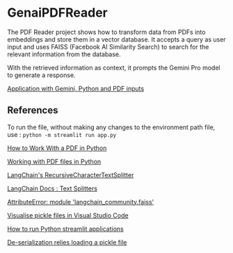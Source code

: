 # GenaiPDFReader
The PDF Reader project shows how to transform data from PDFs into embeddings and store them in a vector database. It accepts a query as user input and uses FAISS (Facebook AI Similarity Search) to search for the relevant information from the database.

With the retrieved information as context, it prompts the Gemini Pro model to generate a response. 

[Application with Gemini, Python and PDF inputs](https://medium.com/@akash.hiremath25/unlocking-the-power-of-intelligence-building-an-application-with-gemini-python-and-faiss-for-eb9a055d2429)

## References
To run the file, without making any changes to the environment path file, use : `python -m streamlit run app.py`

[How to Work With a PDF in Python](https://realpython.com/pdf-python/)

[Working with PDF files in Python](https://www.geeksforgeeks.org/working-with-pdf-files-in-python/)

[LangChain's RecursiveCharacterTextSplitter](https://dev.to/eteimz/understanding-langchains-recursivecharactertextsplitter-2846)

[LangChain Docs : Text Splitters](https://python.langchain.com/docs/modules/data_connection/document_transformers/)

[AttributeError: module 'langchain_community.faiss'](https://stackoverflow.com/a/77885342/11371844)

[Visualise pickle files in Visual Studio Code](https://stackoverflow.com/questions/61124546/is-there-a-way-to-visualize-pickle-files-in-visual-studio-code)

[How to run Python streamlit applications](https://stackoverflow.com/a/74243463/11371844)

[De-serialization relies loading a pickle file](https://stackoverflow.com/q/78120202/11371844)